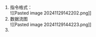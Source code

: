 1. 指令格式：<br/>![[Pasted image 20241129142202.png]]<br/>
2. 数据流图 <br/>![[Pasted image 20241129144223.png]]<br/>
3. 